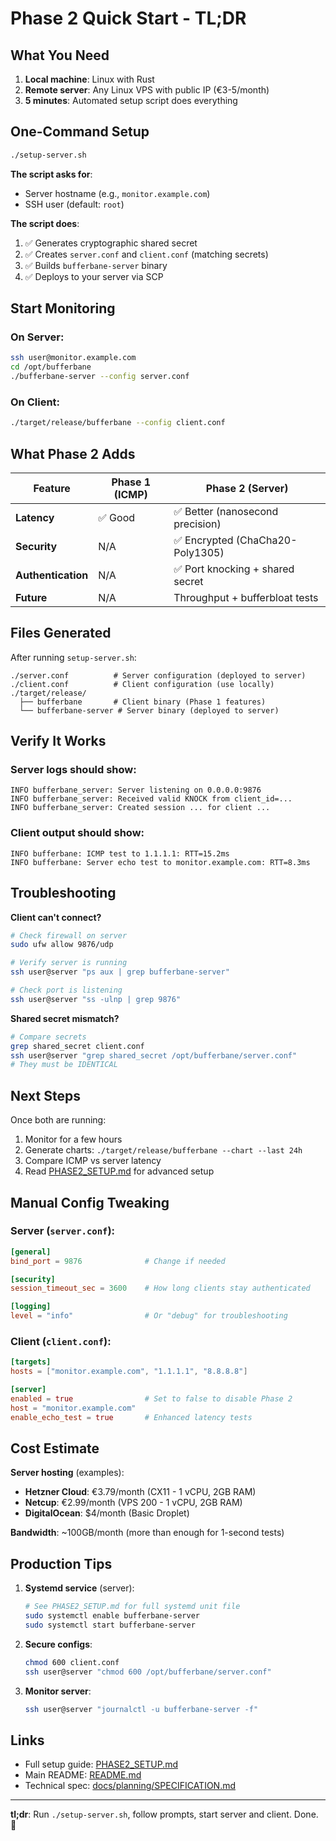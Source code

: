 # Phase 2 Quick Start - TL;DR

## What You Need

1. **Local machine**: Linux with Rust
2. **Remote server**: Any Linux VPS with public IP (€3-5/month)
3. **5 minutes**: Automated setup script does everything

## One-Command Setup

```bash
./setup-server.sh
```

**The script asks for**:
- Server hostname (e.g., `monitor.example.com`)
- SSH user (default: `root`)

**The script does**:
1. ✅ Generates cryptographic shared secret
2. ✅ Creates `server.conf` and `client.conf` (matching secrets)
3. ✅ Builds `bufferbane-server` binary
4. ✅ Deploys to your server via SCP

## Start Monitoring

### On Server:
```bash
ssh user@monitor.example.com
cd /opt/bufferbane
./bufferbane-server --config server.conf
```

### On Client:
```bash
./target/release/bufferbane --config client.conf
```

## What Phase 2 Adds

| Feature | Phase 1 (ICMP) | Phase 2 (Server) |
|---------|----------------|------------------|
| **Latency** | ✅ Good | ✅ Better (nanosecond precision) |
| **Security** | N/A | ✅ Encrypted (ChaCha20-Poly1305) |
| **Authentication** | N/A | ✅ Port knocking + shared secret |
| **Future** | N/A | Throughput + bufferbloat tests |

## Files Generated

After running `setup-server.sh`:

```
./server.conf          # Server configuration (deployed to server)
./client.conf          # Client configuration (use locally)
./target/release/
  ├── bufferbane       # Client binary (Phase 1 features)
  └── bufferbane-server # Server binary (deployed to server)
```

## Verify It Works

### Server logs should show:
```
INFO bufferbane_server: Server listening on 0.0.0.0:9876
INFO bufferbane_server: Received valid KNOCK from client_id=...
INFO bufferbane_server: Created session ... for client ...
```

### Client output should show:
```
INFO bufferbane: ICMP test to 1.1.1.1: RTT=15.2ms
INFO bufferbane: Server echo test to monitor.example.com: RTT=8.3ms
```

## Troubleshooting

**Client can't connect?**
```bash
# Check firewall on server
sudo ufw allow 9876/udp

# Verify server is running
ssh user@server "ps aux | grep bufferbane-server"

# Check port is listening
ssh user@server "ss -ulnp | grep 9876"
```

**Shared secret mismatch?**
```bash
# Compare secrets
grep shared_secret client.conf
ssh user@server "grep shared_secret /opt/bufferbane/server.conf"
# They must be IDENTICAL
```

## Next Steps

Once both are running:
1. Monitor for a few hours
2. Generate charts: `./target/release/bufferbane --chart --last 24h`
3. Compare ICMP vs server latency
4. Read [PHASE2_SETUP.md](PHASE2_SETUP.md) for advanced setup

## Manual Config Tweaking

### Server (`server.conf`):
```toml
[general]
bind_port = 9876              # Change if needed

[security]
session_timeout_sec = 3600    # How long clients stay authenticated

[logging]
level = "info"                # Or "debug" for troubleshooting
```

### Client (`client.conf`):
```toml
[targets]
hosts = ["monitor.example.com", "1.1.1.1", "8.8.8.8"]

[server]
enabled = true                # Set to false to disable Phase 2
host = "monitor.example.com"
enable_echo_test = true       # Enhanced latency tests
```

## Cost Estimate

**Server hosting** (examples):
- **Hetzner Cloud**: €3.79/month (CX11 - 1 vCPU, 2GB RAM)
- **Netcup**: €2.99/month (VPS 200 - 1 vCPU, 2GB RAM)  
- **DigitalOcean**: $4/month (Basic Droplet)

**Bandwidth**: ~100GB/month (more than enough for 1-second tests)

## Production Tips

1. **Systemd service** (server):
   ```bash
   # See PHASE2_SETUP.md for full systemd unit file
   sudo systemctl enable bufferbane-server
   sudo systemctl start bufferbane-server
   ```

2. **Secure configs**:
   ```bash
   chmod 600 client.conf
   ssh user@server "chmod 600 /opt/bufferbane/server.conf"
   ```

3. **Monitor server**:
   ```bash
   ssh user@server "journalctl -u bufferbane-server -f"
   ```

## Links

- Full setup guide: [PHASE2_SETUP.md](PHASE2_SETUP.md)
- Main README: [README.md](README.md)
- Technical spec: [docs/planning/SPECIFICATION.md](docs/planning/SPECIFICATION.md)

---

**tl;dr**: Run `./setup-server.sh`, follow prompts, start server and client. Done. 🎉

